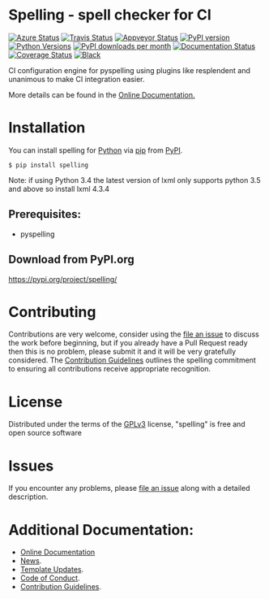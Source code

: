 # Spelling - spell checker for CI

[![Azure Status](https://dev.azure.com/timgates/timgates/_apis/build/status/resplendent-dev.spelling?branchName=master)](https://dev.azure.com/timgates/timgates/_build/latest?definitionId=17&branchName=master)
[![Travis Status](https://travis-ci.org/resplendent-dev/spelling.svg?branch=master)](https://travis-ci.org/resplendent-dev/spelling)
[![Appveyor Status](https://ci.appveyor.com/api/projects/status/f7vb9mbohfolu0n2/branch/master?svg=true)](https://ci.appveyor.com/project/timgates42/spelling)
[![PyPI version](https://img.shields.io/pypi/v/spelling.svg)](https://pypi.org/project/spelling)
[![Python Versions](https://img.shields.io/pypi/pyversions/spelling.svg)](https://pypi.org/project/spelling)
[![PyPI downloads per month](https://img.shields.io/pypi/dm/spelling.svg)](https://pypi.org/project/spelling)
[![Documentation Status](https://readthedocs.org/projects/spelling-dev/badge/?version=latest)](https://spelling-dev.readthedocs.io/en/latest/?badge=latest)
[![Coverage Status](https://coveralls.io/repos/github/resplendent-dev/spelling/badge.svg)](https://coveralls.io/github/resplendent-dev/spelling/)
[![Black](https://camo.githubusercontent.com/28a51fe3a2c05048d8ca8ecd039d6b1619037326/68747470733a2f2f696d672e736869656c64732e696f2f62616467652f636f64652532307374796c652d626c61636b2d3030303030302e737667)](https://github.com/psf/black)

CI configuration engine for pyspelling using plugins like resplendent and unanimous to make CI integration easier.

More details can be found in the
[Online Documentation.](https://spelling-dev.readthedocs.io/en/latest/)

# Installation

You can install spelling for
[Python](https://www.python.org/) via
[pip](https://pypi.org/project/pip/)
from [PyPI](https://pypi.org/).

```
$ pip install spelling
```

Note: if using Python 3.4 the latest version of lxml only supports python 3.5 and above so install lxml 4.3.4


## Prerequisites:
- pyspelling


## Download from PyPI.org

https://pypi.org/project/spelling/



# Contributing

Contributions are very welcome, consider using the
[file an issue](https://github.com/resplendent-dev/spelling/issues)
to discuss the work before beginning, but if you already have a Pull Request
ready then this is no problem, please submit it and it will be very gratefully
considered. The [Contribution Guidelines](CONTRIBUTING.md)
outlines the spelling commitment to ensuring all
contributions receive appropriate recognition.

# License


Distributed under the terms of the [GPLv3](https://opensource.org/licenses/GPL-3.0)
license, "spelling" is free and open source software


# Issues

If you encounter any problems, please
[file an issue](https://github.com/resplendent-dev/spelling/issues)
along with a detailed description.

# Additional Documentation:

* [Online Documentation](https://spelling-dev.readthedocs.io/en/latest/)
* [News](NEWS.rst).
* [Template Updates](COOKIECUTTER_UPDATES.md).
* [Code of Conduct](CODE_OF_CONDUCT.md).
* [Contribution Guidelines](CONTRIBUTING.md).
